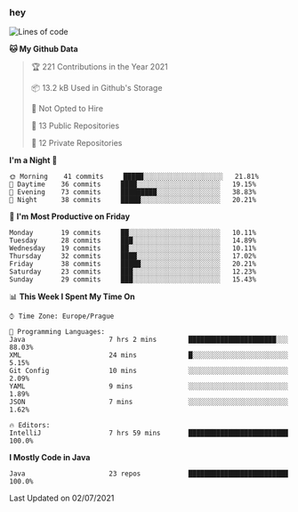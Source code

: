 ### hey

<!--START_SECTION:waka-->
![Lines of code](https://img.shields.io/badge/From%20Hello%20World%20I%27ve%20Written-59874%20lines%20of%20code-blue)

**🐱 My Github Data** 

> 🏆 221 Contributions in the Year 2021
 > 
> 📦 13.2 kB Used in Github's Storage 
 > 
> 🚫 Not Opted to Hire
 > 
> 📜 13 Public Repositories 
 > 
> 🔑 12 Private Repositories  
 > 
**I'm a Night 🦉** 

```text
🌞 Morning    41 commits     █████░░░░░░░░░░░░░░░░░░░░   21.81% 
🌆 Daytime    36 commits     ████░░░░░░░░░░░░░░░░░░░░░   19.15% 
🌃 Evening    73 commits     █████████░░░░░░░░░░░░░░░░   38.83% 
🌙 Night      38 commits     █████░░░░░░░░░░░░░░░░░░░░   20.21%

```
📅 **I'm Most Productive on Friday** 

```text
Monday       19 commits     ██░░░░░░░░░░░░░░░░░░░░░░░   10.11% 
Tuesday      28 commits     ███░░░░░░░░░░░░░░░░░░░░░░   14.89% 
Wednesday    19 commits     ██░░░░░░░░░░░░░░░░░░░░░░░   10.11% 
Thursday     32 commits     ████░░░░░░░░░░░░░░░░░░░░░   17.02% 
Friday       38 commits     █████░░░░░░░░░░░░░░░░░░░░   20.21% 
Saturday     23 commits     ███░░░░░░░░░░░░░░░░░░░░░░   12.23% 
Sunday       29 commits     ███░░░░░░░░░░░░░░░░░░░░░░   15.43%

```


📊 **This Week I Spent My Time On** 

```text
⌚︎ Time Zone: Europe/Prague

💬 Programming Languages: 
Java                     7 hrs 2 mins        ██████████████████████░░░   88.03% 
XML                      24 mins             █░░░░░░░░░░░░░░░░░░░░░░░░   5.15% 
Git Config               10 mins             ░░░░░░░░░░░░░░░░░░░░░░░░░   2.09% 
YAML                     9 mins              ░░░░░░░░░░░░░░░░░░░░░░░░░   1.89% 
JSON                     7 mins              ░░░░░░░░░░░░░░░░░░░░░░░░░   1.62%

🔥 Editors: 
IntelliJ                 7 hrs 59 mins       █████████████████████████   100.0%

```

**I Mostly Code in Java** 

```text
Java                     23 repos            █████████████████████████   100.0%

```



 Last Updated on 02/07/2021
<!--END_SECTION:waka-->
